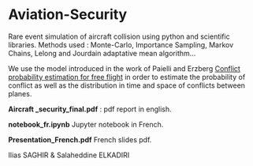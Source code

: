 # Aviation-Security
Rare event simulation of aircraft collision using python and scientific libraries. 
Methods used : Monte-Carlo, Importance Sampling, Markov Chains, Lelong and Jourdain adaptative mean algorithm...

We use the model introduced in the work of Paielli and Erzberg [Conflict probability estimation for free flight](https://arc.aiaa.org/doi/10.2514/2.4081) in order to estimate the probability of conflict as well as the distribution in time and space of conflicts between planes.

**Aircraft _security_final.pdf** : pdf report in english.

**notebook_fr.ipynb** Jupyter notebook in French.

**Presentation_French.pdf** French slides pdf.


Ilias SAGHIR & Salaheddine ELKADIRI
